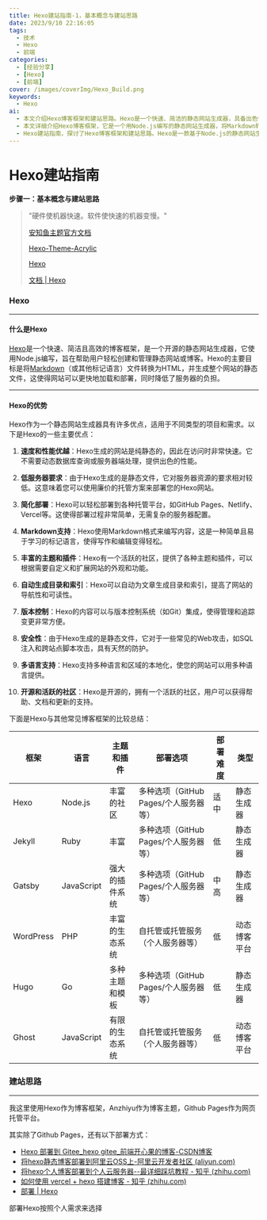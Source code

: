 ```yaml
---
title: Hexo建站指南-1，基本概念与建站思路
date: 2023/9/10 22:16:05
tags: 
  - 技术
  - Hexo
  - 前端
categories:
  - [经验分享]
  - [Hexo]
  - [前端]
cover: /images/coverImg/Hexo_Build.png
keywords:
  - Hexo
ai: 
  - 本文介绍Hexo博客框架和建站思路。Hexo是一个快速、简洁的静态网站生成器，具备出色性能和低服务器要求。
  - 本文详细介绍Hexo博客框架，它是一个用Node.js编写的静态网站生成器，将Markdown转为HTML，拥有速度快、低服务器要求等优势。此外，文章提供了Hexo与其他博客框架的比较，以及多种部署方式。
  - Hexo建站指南，探讨了Hexo博客框架和建站思路。Hexo是一款基于Node.js的静态网站生成器，能高效地将Markdown转换为HTML，生成快速加载的静态网页，降低服务器负担。文章还强调了Hexo的速度、低服务器要求、简单部署、Markdown支持、主题和插件丰富等优势，并提供了与其他博客框架的比较，以及多种部署选项的链接，帮助读者选择适合自己需求的建站方式。
---
```

# Hexo建站指南

**步骤一：基本概念与建站思路**

> "硬件使机器快速。软件使快速的机器变慢。"
>
> [安知鱼主题官方文档 ](https://docs.anheyu.com/)
>
> [Hexo-Theme-Acrylic](https://next-docs.acrylic.org.cn/)
>
> [Hexo](https://hexo.io/zh-cn/)
>
> [文档 | Hexo](https://hexo.io/zh-cn/docs/)



### Hexo

----

#### 什么是Hexo

[Hexo](https://hexo.io/zh-cn/)是一个快速、简洁且高效的博客框架，是一个开源的静态网站生成器，它使用Node.js编写，旨在帮助用户轻松创建和管理静态网站或博客。Hexo的主要目标是将[Markdown](http://daringfireball.net/projects/markdown/)（或其他标记语言）文件转换为HTML，并生成整个网站的静态文件，这使得网站可以更快地加载和部署，同时降低了服务器的负担。

----

#### Hexo的优势

Hexo作为一个静态网站生成器具有许多优点，适用于不同类型的项目和需求。以下是Hexo的一些主要优点：

1. **速度和性能优越**：Hexo生成的网站是纯静态的，因此在访问时非常快速。它不需要动态数据库查询或服务器端处理，提供出色的性能。

2. **低服务器要求**：由于Hexo生成的是静态文件，它对服务器资源的要求相对较低。这意味着您可以使用廉价的托管方案来部署您的Hexo网站。

3. **简化部署**：Hexo可以轻松部署到各种托管平台，如GitHub Pages、Netlify、Vercel等。这使得部署过程非常简单，无需复杂的服务器配置。

4. **Markdown支持**：Hexo使用Markdown格式来编写内容，这是一种简单且易于学习的标记语言，使得写作和编辑变得轻松。

5. **丰富的主题和插件**：Hexo有一个活跃的社区，提供了各种主题和插件，可以根据需要自定义和扩展网站的外观和功能。

6. **自动生成目录和索引**：Hexo可以自动为文章生成目录和索引，提高了网站的导航性和可读性。

7. **版本控制**：Hexo的内容可以与版本控制系统（如Git）集成，使得管理和追踪变更非常方便。

8. **安全性**：由于Hexo生成的是静态文件，它对于一些常见的Web攻击，如SQL注入和跨站点脚本攻击，具有天然的防护。

9. **多语言支持**：Hexo支持多种语言和区域的本地化，使您的网站可以用多种语言提供。

10. **开源和活跃的社区**：Hexo是开源的，拥有一个活跃的社区，用户可以获得帮助、文档和更新的支持。

下面是Hexo与其他常见博客框架的比较总结：

| 框架      | 语言       | 主题和插件     | 部署选项                              | 部署难度 | 类型         |
| --------- | ---------- | -------------- | ------------------------------------- | -------- | ------------ |
| Hexo      | Node.js    | 丰富的社区     | 多种选项（GitHub Pages/个人服务器等） | 适中     | 静态生成器   |
| Jekyll    | Ruby       | 丰富           | 多种选项（GitHub Pages/个人服务器等） | 低       | 静态生成器   |
| Gatsby    | JavaScript | 强大的插件系统 | 多种选项（GitHub Pages/个人服务器等） | 中高     | 静态生成器   |
| WordPress | PHP        | 丰富的生态系统 | 自托管或托管服务（个人服务器等）      | 低       | 动态博客平台 |
| Hugo      | Go         | 多种主题和模板 | 多种选项（GitHub Pages/个人服务器等） | 低       | 静态生成器   |
| Ghost     | JavaScript | 有限的生态系统 | 自托管或托管服务（个人服务器等）      | 低       | 动态博客平台 |





### 建站思路

---

我这里使用Hexo作为博客框架，Anzhiyu作为博客主题，Github Pages作为网页托管平台。

其实除了Github Pages，还有以下部署方式：

* [Hexo 部署到 Gitee_hexo gitee_前端开心果的博客-CSDN博客](https://blog.csdn.net/qq_38157825/article/details/112783631)
* [将hexo静态博客部署到阿里云OSS上-阿里云开发者社区 (aliyun.com)](https://developer.aliyun.com/article/653541)
* [将hexo个人博客部署到个人云服务器--最详细踩坑教程 - 知乎 (zhihu.com)](https://zhuanlan.zhihu.com/p/120743882)
* [如何使用 vercel + hexo 搭建博客 - 知乎 (zhihu.com)](https://zhuanlan.zhihu.com/p/342790013)
* [部署 | Hexo](https://hexo.io/zh-cn/docs/one-command-deployment)

部署Hexo按照个人需求来选择




